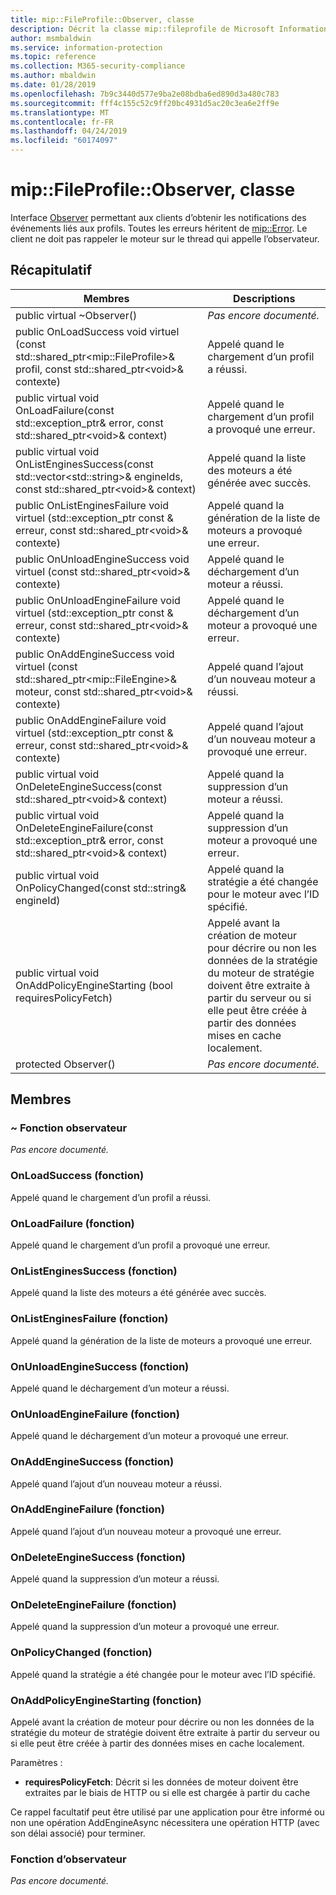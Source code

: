 ```yaml
---
title: mip::FileProfile::Observer, classe
description: Décrit la classe mip::fileprofile de Microsoft Information Protection (MIP) SDK.
author: msmbaldwin
ms.service: information-protection
ms.topic: reference
ms.collection: M365-security-compliance
ms.author: mbaldwin
ms.date: 01/28/2019
ms.openlocfilehash: 7b9c3440d577e9ba2e08bdba6ed890d3a480c783
ms.sourcegitcommit: fff4c155c52c9ff20bc4931d5ac20c3ea6e2ff9e
ms.translationtype: MT
ms.contentlocale: fr-FR
ms.lasthandoff: 04/24/2019
ms.locfileid: "60174097"
---
```

# <a name="class-mipfileprofileobserver"></a>mip::FileProfile::Observer, classe 
Interface [Observer](class_mip_fileprofile_observer.md) permettant aux clients d’obtenir les notifications des événements liés aux profils.
Toutes les erreurs héritent de [mip::Error](class_mip_error.md). Le client ne doit pas rappeler le moteur sur le thread qui appelle l’observateur.
  
## <a name="summary"></a>Récapitulatif
 Membres                        | Descriptions                                
--------------------------------|---------------------------------------------
public virtual ~Observer()  | _Pas encore documenté._
public OnLoadSuccess void virtuel (const std::shared_ptr\<mip::FileProfile\>& profil, const std::shared_ptr\<void\>& contexte)  |  Appelé quand le chargement d’un profil a réussi.
public virtual void OnLoadFailure(const std::exception_ptr& error, const std::shared_ptr\<void\>& context)  |  Appelé quand le chargement d’un profil a provoqué une erreur.
public virtual void OnListEnginesSuccess(const std::vector\<std::string\>& engineIds, const std::shared_ptr\<void\>& context)  |  Appelé quand la liste des moteurs a été générée avec succès.
public OnListEnginesFailure void virtuel (std::exception_ptr const & erreur, const std::shared_ptr\<void\>& contexte)  |  Appelé quand la génération de la liste de moteurs a provoqué une erreur.
public OnUnloadEngineSuccess void virtuel (const std::shared_ptr\<void\>& contexte)  |  Appelé quand le déchargement d’un moteur a réussi.
public OnUnloadEngineFailure void virtuel (std::exception_ptr const & erreur, const std::shared_ptr\<void\>& contexte)  |  Appelé quand le déchargement d’un moteur a provoqué une erreur.
public OnAddEngineSuccess void virtuel (const std::shared_ptr\<mip::FileEngine\>& moteur, const std::shared_ptr\<void\>& contexte)  |  Appelé quand l’ajout d’un nouveau moteur a réussi.
public OnAddEngineFailure void virtuel (std::exception_ptr const & erreur, const std::shared_ptr\<void\>& contexte)  |  Appelé quand l’ajout d’un nouveau moteur a provoqué une erreur.
public virtual void OnDeleteEngineSuccess(const std::shared_ptr\<void\>& context)  |  Appelé quand la suppression d’un moteur a réussi.
public virtual void OnDeleteEngineFailure(const std::exception_ptr& error, const std::shared_ptr\<void\>& context)  |  Appelé quand la suppression d’un moteur a provoqué une erreur.
public virtual void OnPolicyChanged(const std::string& engineId)  |  Appelé quand la stratégie a été changée pour le moteur avec l’ID spécifié.
public virtual void OnAddPolicyEngineStarting (bool requiresPolicyFetch)  |  Appelé avant la création de moteur pour décrire ou non les données de la stratégie du moteur de stratégie doivent être extraite à partir du serveur ou si elle peut être créée à partir des données mises en cache localement.
protected Observer()  | _Pas encore documenté._
  
## <a name="members"></a>Membres
  
### <a name="observer-function"></a>~ Fonction observateur
_Pas encore documenté._

  
### <a name="onloadsuccess-function"></a>OnLoadSuccess (fonction)
Appelé quand le chargement d’un profil a réussi.
  
### <a name="onloadfailure-function"></a>OnLoadFailure (fonction)
Appelé quand le chargement d’un profil a provoqué une erreur.
  
### <a name="onlistenginessuccess-function"></a>OnListEnginesSuccess (fonction)
Appelé quand la liste des moteurs a été générée avec succès.
  
### <a name="onlistenginesfailure-function"></a>OnListEnginesFailure (fonction)
Appelé quand la génération de la liste de moteurs a provoqué une erreur.
  
### <a name="onunloadenginesuccess-function"></a>OnUnloadEngineSuccess (fonction)
Appelé quand le déchargement d’un moteur a réussi.
  
### <a name="onunloadenginefailure-function"></a>OnUnloadEngineFailure (fonction)
Appelé quand le déchargement d’un moteur a provoqué une erreur.
  
### <a name="onaddenginesuccess-function"></a>OnAddEngineSuccess (fonction)
Appelé quand l’ajout d’un nouveau moteur a réussi.
  
### <a name="onaddenginefailure-function"></a>OnAddEngineFailure (fonction)
Appelé quand l’ajout d’un nouveau moteur a provoqué une erreur.
  
### <a name="ondeleteenginesuccess-function"></a>OnDeleteEngineSuccess (fonction)
Appelé quand la suppression d’un moteur a réussi.
  
### <a name="ondeleteenginefailure-function"></a>OnDeleteEngineFailure (fonction)
Appelé quand la suppression d’un moteur a provoqué une erreur.
  
### <a name="onpolicychanged-function"></a>OnPolicyChanged (fonction)
Appelé quand la stratégie a été changée pour le moteur avec l’ID spécifié.
  
### <a name="onaddpolicyenginestarting-function"></a>OnAddPolicyEngineStarting (fonction)
Appelé avant la création de moteur pour décrire ou non les données de la stratégie du moteur de stratégie doivent être extraite à partir du serveur ou si elle peut être créée à partir des données mises en cache localement.

Paramètres :  
* **requiresPolicyFetch**: Décrit si les données de moteur doivent être extraites par le biais de HTTP ou si elle est chargée à partir du cache


Ce rappel facultatif peut être utilisé par une application pour être informé ou non une opération AddEngineAsync nécessitera une opération HTTP (avec son délai associé) pour terminer.
  
### <a name="observer-function"></a>Fonction d’observateur
_Pas encore documenté._
